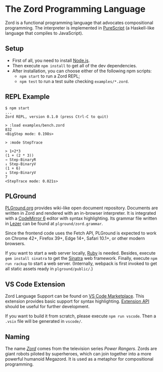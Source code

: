 # The Zord Programming Language

Zord is a functional programming language that advocates compositional programming. The interpreter is implemented in [PureScript](https://www.purescript.org) (a Haskell-like language that compiles to JavaScript).

## Setup

- First of all, you need to install [Node.js](https://nodejs.org).
- Then execute `npm install` to get all of the dev dependencies.
- After installation, you can choose either of the following npm scripts:
  - `npm start` to run a Zord REPL;
  - `npm test` to run a test suite checking `examples/*.zord`.

## REPL Example

```
$ npm start
...
Zord REPL, version 0.1.0 (press Ctrl-C to quit)

> :load examples/bench.zord
832
<BigStep mode: 0.198s>

> :mode StepTrace

> 1+2*3
(1 + (2 * 3))
→ Step-BinaryR
↓ Step-BinaryV
(1 + 6)
↓ Step-BinaryV
7
<StepTrace mode: 0.021s>
```

## PLGround

[PLGround.org](https://plground.org) provides wiki-like open document repository. Documents are written in Zord and rendered with an in-browser interpreter. It is integrated with a [CodeMirror 6](https://codemirror.net/6/) editor with syntax highlighting. Its grammar file written in [Lezer](https://lezer.codemirror.net) can be found at `plground/zord.grammar`.

Since the frontend code uses the Fetch API, PLGround is expected to work on Chrome 42+, Firefox 39+, Edge 14+, Safari 10.1+, or other modern browsers.

If you want to start a web server locally, [Ruby](https://www.ruby-lang.org) is needed. Besides, execute `gem install sinatra` to get the [Sinatra](http://sinatrarb.com) web framework. Finally, execute `npm run rackup` to start a web server. (Internally, webpack is first invoked to get all static assets ready in `plground/public/`.)

## VS Code Extension

Zord Language Support can be found on [VS Code Marketplace](https://marketplace.visualstudio.com/items?itemName=yzyzsun.zord). This extension provides basic support for syntax highlighting. [Extension API](https://code.visualstudio.com/api) should be useful for further development.

If you want to build it from scratch, please execute `npm run vscode`. Then a `.vsix` file will be generated in `vscode/`.

## Naming

The name [*Zord*](https://powerrangers.fandom.com/wiki/Category:Zords) comes from the television series *Power Rangers*. Zords are giant robots piloted by superheroes, which can join together into a more powerful humanoid Megazord. It is used as a metaphor for compositional programming.
